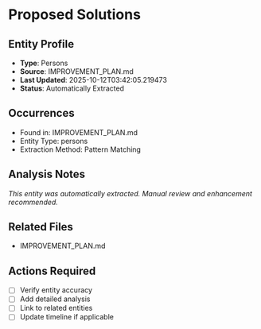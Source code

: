 # Proposed Solutions

## Entity Profile
- **Type**: Persons
- **Source**: IMPROVEMENT_PLAN.md
- **Last Updated**: 2025-10-12T03:42:05.219473
- **Status**: Automatically Extracted

## Occurrences
- Found in: IMPROVEMENT_PLAN.md
- Entity Type: persons
- Extraction Method: Pattern Matching

## Analysis Notes
*This entity was automatically extracted. Manual review and enhancement recommended.*

## Related Files
- IMPROVEMENT_PLAN.md

## Actions Required
- [ ] Verify entity accuracy
- [ ] Add detailed analysis
- [ ] Link to related entities
- [ ] Update timeline if applicable
